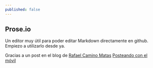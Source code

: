 ```yaml
---
published: false
---
```

## Prose.io
Un editor muy útil para poder editar Markdown directamente en github. Empiezo a utilizarlo desde ya.

Gracias a un post en el blog de [Rafael Camino Matas](https://blog.cominoilustracion.com/) [Posteando con el móvil](https://blog.cominoilustracion.com/posteando-con-el-m%C3%B3vil/)